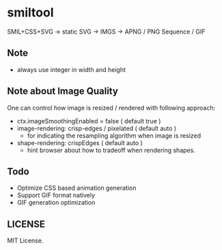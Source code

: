 
# smiltool

SMIL+CSS+SVG -> static SVG -> IMGS -> APNG / PNG Sequence / GIF



## Note

 * always use integer in width and height


## Note about Image Quality

One can control how image is resized / rendered with following approach:

 * ctx.imageSmoothingEnabled = false  ( default true )
 * image-rendering: crisp-edges / pixelated  ( default auto )
   - for indicating the resampling algorithm when image is resized
 * shape-rendering: crispEdges ( default auto )
   - hint browser about how to tradeoff when rendering shapes.


## Todo

 * Optimize CSS based animation generation
 * Support GIF format natively
 * GIF generation optimization


## LICENSE

MIT License.
